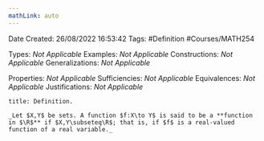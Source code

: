 ```yaml
---
mathLink: auto
---
```


<div class="topSpace"></div>

Date Created: 26/08/2022 16:53:42
Tags: #Definition #Courses/MATH254

Types: _Not Applicable_
Examples: _Not Applicable_
Constructions: _Not Applicable_
Generalizations: _Not Applicable_

Properties: _Not Applicable_
Sufficiencies: _Not Applicable_
Equivalences: _Not Applicable_
Justifications: _Not Applicable_

``` ad-Definition
title: Definition.

_Let $X,Y$ be sets. A function $f:X\to Y$ is said to be a **function in $\R$** if $X,Y\subseteq\R$; that is, if $f$ is a real-valued function of a real variable._

```
